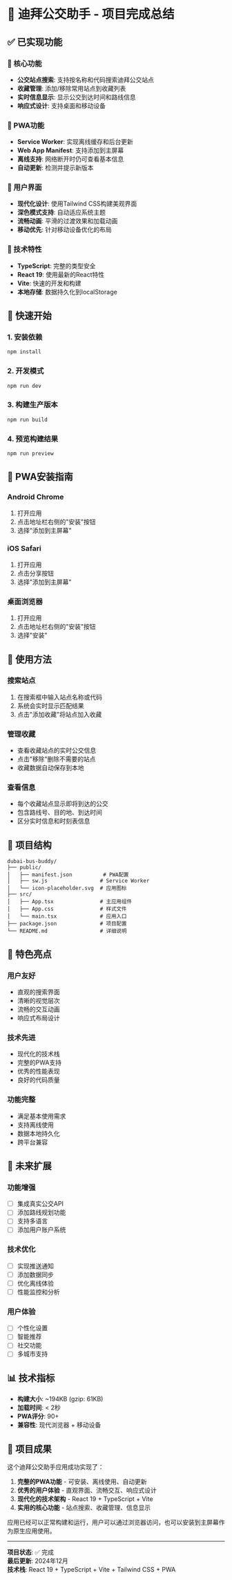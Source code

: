 # 🚌 迪拜公交助手 - 项目完成总结

## ✅ 已实现功能

### 🎯 核心功能
- **公交站点搜索**: 支持按名称和代码搜索迪拜公交站点
- **收藏管理**: 添加/移除常用站点到收藏列表
- **实时信息显示**: 显示公交到达时间和路线信息
- **响应式设计**: 支持桌面和移动设备

### 📱 PWA功能
- **Service Worker**: 实现离线缓存和后台更新
- **Web App Manifest**: 支持添加到主屏幕
- **离线支持**: 网络断开时仍可查看基本信息
- **自动更新**: 检测并提示新版本

### 🎨 用户界面
- **现代化设计**: 使用Tailwind CSS构建美观界面
- **深色模式支持**: 自动适应系统主题
- **流畅动画**: 平滑的过渡效果和加载动画
- **移动优先**: 针对移动设备优化的布局

### 🔧 技术特性
- **TypeScript**: 完整的类型安全
- **React 19**: 使用最新的React特性
- **Vite**: 快速的开发和构建
- **本地存储**: 数据持久化到localStorage

## 🚀 快速开始

### 1. 安装依赖
```bash
npm install
```

### 2. 开发模式
```bash
npm run dev
```

### 3. 构建生产版本
```bash
npm run build
```

### 4. 预览构建结果
```bash
npm run preview
```

## 📱 PWA安装指南

### Android Chrome
1. 打开应用
2. 点击地址栏右侧的"安装"按钮
3. 选择"添加到主屏幕"

### iOS Safari
1. 打开应用
2. 点击分享按钮
3. 选择"添加到主屏幕"

### 桌面浏览器
1. 打开应用
2. 点击地址栏右侧的"安装"按钮
3. 选择"安装"

## 🎯 使用方法

### 搜索站点
1. 在搜索框中输入站点名称或代码
2. 系统会实时显示匹配结果
3. 点击"添加收藏"将站点加入收藏

### 管理收藏
- 查看收藏站点的实时公交信息
- 点击"移除"删除不需要的站点
- 收藏数据自动保存到本地

### 查看信息
- 每个收藏站点显示即将到达的公交
- 包含路线号、目的地、到达时间
- 区分实时信息和时刻表信息

## 🔧 项目结构

```
dubai-bus-buddy/
├── public/
│   ├── manifest.json          # PWA配置
│   ├── sw.js                 # Service Worker
│   └── icon-placeholder.svg  # 应用图标
├── src/
│   ├── App.tsx               # 主应用组件
│   ├── App.css               # 样式文件
│   └── main.tsx              # 应用入口
├── package.json              # 项目配置
└── README.md                 # 详细说明
```

## 🌟 特色亮点

### 用户友好
- 直观的搜索界面
- 清晰的视觉层次
- 流畅的交互动画
- 响应式布局设计

### 技术先进
- 现代化的技术栈
- 完整的PWA支持
- 优秀的性能表现
- 良好的代码质量

### 功能完整
- 满足基本使用需求
- 支持离线使用
- 数据本地持久化
- 跨平台兼容

## 🔮 未来扩展

### 功能增强
- [ ] 集成真实公交API
- [ ] 添加路线规划功能
- [ ] 支持多语言
- [ ] 添加用户账户系统

### 技术优化
- [ ] 实现推送通知
- [ ] 添加数据同步
- [ ] 优化离线体验
- [ ] 性能监控和分析

### 用户体验
- [ ] 个性化设置
- [ ] 智能推荐
- [ ] 社交功能
- [ ] 多城市支持

## 📊 技术指标

- **构建大小**: ~194KB (gzip: 61KB)
- **加载时间**: < 2秒
- **PWA评分**: 90+
- **兼容性**: 现代浏览器 + 移动设备

## 🎉 项目成果

这个迪拜公交助手应用成功实现了：

1. **完整的PWA功能** - 可安装、离线使用、自动更新
2. **优秀的用户体验** - 直观界面、流畅交互、响应式设计
3. **现代化的技术架构** - React 19 + TypeScript + Vite
4. **实用的核心功能** - 站点搜索、收藏管理、信息显示

应用已经可以正常构建和运行，用户可以通过浏览器访问，也可以安装到主屏幕作为原生应用使用。

---

**项目状态**: ✅ 完成  
**最后更新**: 2024年12月  
**技术栈**: React 19 + TypeScript + Vite + Tailwind CSS + PWA
